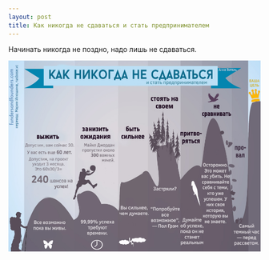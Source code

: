 ```yaml
---
layout: post
title: Как никогда не сдаваться и стать предпринимателем
---
```


Начинать никогда не поздно, надо лишь не сдаваться.

![Как икогда не сдаваться - инфографика](/img/kak-nikogda-ne-sdavatsja.jpg)

